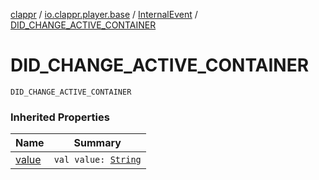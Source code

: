[clappr](../../index.md) / [io.clappr.player.base](../index.md) / [InternalEvent](index.md) / [DID_CHANGE_ACTIVE_CONTAINER](./-d-i-d_-c-h-a-n-g-e_-a-c-t-i-v-e_-c-o-n-t-a-i-n-e-r.md)

# DID_CHANGE_ACTIVE_CONTAINER

`DID_CHANGE_ACTIVE_CONTAINER`

### Inherited Properties

| Name | Summary |
|---|---|
| [value](value.md) | `val value: `[`String`](https://kotlinlang.org/api/latest/jvm/stdlib/kotlin/-string/index.html) |
